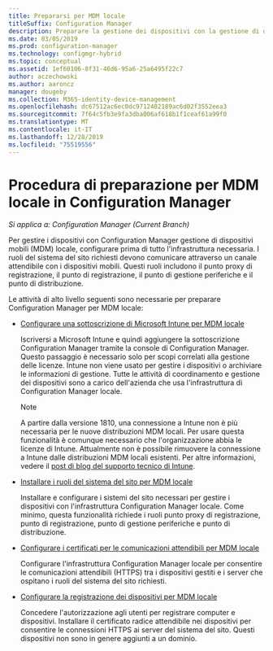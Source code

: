 ```yaml
---
title: Prepararsi per MDM locale
titleSuffix: Configuration Manager
description: Preparare la gestione dei dispositivi con la gestione di dispositivi mobili locale in Configuration Manager
ms.date: 03/05/2019
ms.prod: configuration-manager
ms.technology: configmgr-hybrid
ms.topic: conceptual
ms.assetid: 1ef60106-8f31-46d6-95a6-25a6495f22c7
author: aczechowski
ms.author: aaroncz
manager: dougeby
ms.collection: M365-identity-device-management
ms.openlocfilehash: dc67512ac6ec0dc9712402189ac6d02f3552eea3
ms.sourcegitcommit: 7f64c5fb3e9fa3dba006af618b1f1ceaf61a99f0
ms.translationtype: MT
ms.contentlocale: it-IT
ms.lasthandoff: 12/28/2019
ms.locfileid: "75519556"
---
```

# <a name="preparation-steps-for-on-premises-mdm-in-configuration-manager"></a>Procedura di preparazione per MDM locale in Configuration Manager

*Si applica a: Configuration Manager (Current Branch)*

Per gestire i dispositivi con Configuration Manager gestione di dispositivi mobili (MDM) locale, configurare prima di tutto l'infrastruttura necessaria. I ruoli del sistema del sito richiesti devono comunicare attraverso un canale attendibile con i dispositivi mobili. Questi ruoli includono il punto proxy di registrazione, il punto di registrazione, il punto di gestione periferiche e il punto di distribuzione.

Le attività di alto livello seguenti sono necessarie per preparare Configuration Manager per MDM locale:  

- [Configurare una sottoscrizione di Microsoft Intune per MDM locale](/sccm/mdm/get-started/set-up-intune-subscription-on-premises-mdm)  

    Iscriversi a Microsoft Intune e quindi aggiungere la sottoscrizione Configuration Manager tramite la console di Configuration Manager. Questo passaggio è necessario solo per scopi correlati alla gestione delle licenze. Intune non viene usato per gestire i dispositivi o archiviare le informazioni di gestione. Tutte le attività di coordinamento e gestione dei dispositivi sono a carico dell'azienda che usa l'infrastruttura di Configuration Manager locale.  

    > [!Note]  
    > A partire dalla versione 1810, una connessione a Intune non è più necessaria per le nuove distribuzioni MDM locali.<!--3607730, fka 1359124--> Per usare questa funzionalità è comunque necessario che l'organizzazione abbia le licenze di Intune. Attualmente non è possibile rimuovere la connessione a Intune dalle distribuzioni MDM locali esistenti. Per altre informazioni, vedere il [post di blog del supporto tecnico di Intune](https://techcommunity.microsoft.com/t5/Intune-Customer-Success/Move-from-Hybrid-Mobile-Device-Management-to-Intune-on-Azure/ba-p/280150).  

- [Installare i ruoli del sistema del sito per MDM locale](/sccm/mdm/get-started/install-site-system-roles-for-on-premises-mdm)  

    Installare e configurare i sistemi del sito necessari per gestire i dispositivi con l'infrastruttura Configuration Manager locale. Come minimo, questa funzionalità richiede i ruoli punto proxy di registrazione, punto di registrazione, punto di gestione periferiche e punto di distribuzione.  

- [Configurare i certificati per le comunicazioni attendibili per MDM locale](/sccm/mdm/get-started/set-up-certificates-on-premises-mdm)  

    Configurare l'infrastruttura Configuration Manager locale per consentire le comunicazioni attendibili (HTTPS) tra i dispositivi gestiti e i server che ospitano i ruoli del sistema del sito richiesti.  

- [Configurare la registrazione dei dispositivi per MDM locale](/sccm/mdm/get-started/set-up-device-enrollment-on-premises-mdm)  

    Concedere l'autorizzazione agli utenti per registrare computer e dispositivi. Installare il certificato radice attendibile nei dispositivi per consentire le connessioni HTTPS ai server del sistema del sito. Questi dispositivi non sono in genere aggiunti a un dominio.  

